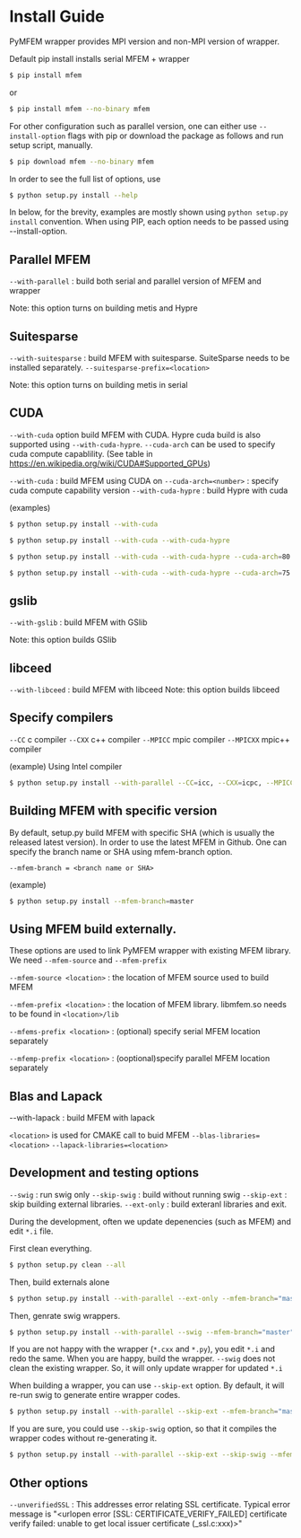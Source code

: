 # Install Guide

PyMFEM wrapper provides MPI version and non-MPI version of wrapper.

Default pip install installs serial MFEM + wrapper

```bash
$ pip install mfem
```
or
```bash
$ pip install mfem --no-binary mfem
```

For other configuration such as parallel version, one can either use `--install-option`
flags with pip or download the package as follows and run setup script, manually.

```bash
$ pip download mfem --no-binary mfem
```

In order to see the full list of options, use

```bash
$ python setup.py install --help
```

In below, for the brevity, examples are mostly shown using `python setup.py install` convention.
When using PIP, each option needs to be passed using --install-option.

## Parallel MFEM
`--with-parallel` : build both serial and parallel version of MFEM and wrapper

Note: this option turns on building metis and Hypre

## Suitesparse
`--with-suitesparse` : build MFEM with suitesparse. SuiteSparse needs to be installed separately.
`--suitesparse-prefix=<location>`

Note: this option turns on building metis in serial

## CUDA
`--with-cuda` option build MFEM with CUDA. Hypre cuda build is also supported using
`--with-cuda-hypre`. `--cuda-arch` can be used to specify cuda compute capablility.
(See table in https://en.wikipedia.org/wiki/CUDA#Supported_GPUs)

`--with-cuda` : build MFEM using CUDA on
`--cuda-arch=<number>`  : specify cuda compute capability version
`--with-cuda-hypre` : build Hypre with cuda

(examples)
```bash
$ python setup.py install --with-cuda
```
```bash
$ python setup.py install --with-cuda --with-cuda-hypre
```
```bash
$ python setup.py install --with-cuda --with-cuda-hypre --cuda-arch=80 (A100)
```
```bash
$ python setup.py install --with-cuda --with-cuda-hypre --cuda-arch=75 (Turing)
```

## gslib
`--with-gslib` : build MFEM with GSlib

Note: this option builds GSlib

## libceed
`--with-libceed` : build MFEM with libceed
Note: this option builds libceed

## Specify compilers
`--CC`                                 c compiler
`--CXX`                                c++ compiler
`--MPICC`                              mpic compiler
`--MPICXX`                             mpic++ compiler

(example)
Using Intel compiler
```bash
$ python setup.py install --with-parallel --CC=icc, --CXX=icpc, --MPICC=mpiicc, --MPICXX=mpiicpc
```

## Building MFEM with specific version
By default, setup.py build MFEM with specific SHA (which is usually the released latest version).
In order to use the latest MFEM in Github. One can specify the branch name or SHA using mfem-branch
option.

`--mfem-branch = <branch name or SHA>`

(example)
```bash
$ python setup.py install --mfem-branch=master
```

## Using MFEM build externally.
These options are used to link PyMFEM wrapper with existing MFEM library. We need `--mfem-source`
and `--mfem-prefix`

`--mfem-source <location>`   : the location of MFEM source used to build MFEM

`--mfem-prefix <location>`   : the location of MFEM library. libmfem.so needs to be found in `<location>/lib`

`--mfems-prefix <location>`  : (optional) specify serial MFEM location separately

`--mfemp-prefix <location>`  : (ooptional)specify parallel MFEM location separately

## Blas and Lapack
--with-lapack : build MFEM with lapack

`<location>` is used for CMAKE call to buid MFEM
`--blas-libraries=<location>`
`--lapack-libraries=<location>`

## Development and testing options
`--swig` : run swig only
`--skip-swig` : build without running swig
`--skip-ext` : skip building external libraries.
`--ext-only` : build exteranl libraries and exit.

During the development, often we update depenencies (such as MFEM) and edit `*.i` file.

First clean everything.

```bash
$ python setup.py clean --all
```

Then, build externals alone
```bash
$ python setup.py install --with-parallel --ext-only --mfem-branch="master"
```

Then, genrate swig wrappers.
```bash
$ python setup.py install --with-parallel --swig --mfem-branch="master"
```

If you are not happy with the wrapper (`*.cxx` and `*.py`), you edit `*.i` and redo
the same. When you are happy, build the wrapper. `--swig` does not clean the
existing wrapper. So, it will only update wrapper for updated `*.i`

When building a wrapper, you can use `--skip-ext` option. By default, it will re-run
swig to generate entire wrapper codes.
```bash
$ python setup.py install --with-parallel --skip-ext --mfem-branch="master"
```

If you are sure, you could use `--skip-swig` option, so that it compiles the wrapper
codes without re-generating it.
```bash
$ python setup.py install --with-parallel --skip-ext --skip-swig --mfem-branch="master"
```


## Other options
`--unverifiedSSL` :
   This addresses error relating SSL certificate. Typical error message is
   "<urlopen error [SSL: CERTIFICATE_VERIFY_FAILED] certificate verify failed: unable to get local issuer certificate (_ssl.c:xxx)>"


